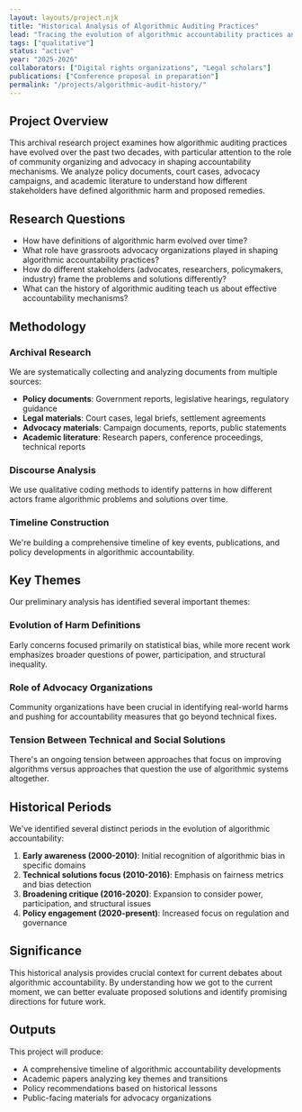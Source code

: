 ```yaml
---
layout: layouts/project.njk
title: "Historical Analysis of Algorithmic Auditing Practices"
lead: "Tracing the evolution of algorithmic accountability practices and their relationship to broader social justice movements."
tags: ["qualitative"]
status: "active"
year: "2025-2026"
collaborators: ["Digital rights organizations", "Legal scholars"]
publications: ["Conference proposal in preparation"]
permalink: "/projects/algorithmic-audit-history/"
---
```


## Project Overview

This archival research project examines how algorithmic auditing practices have evolved over the past two decades, with particular attention to the role of community organizing and advocacy in shaping accountability mechanisms. We analyze policy documents, court cases, advocacy campaigns, and academic literature to understand how different stakeholders have defined algorithmic harm and proposed remedies.

## Research Questions

- How have definitions of algorithmic harm evolved over time?
- What role have grassroots advocacy organizations played in shaping algorithmic accountability practices?
- How do different stakeholders (advocates, researchers, policymakers, industry) frame the problems and solutions differently?
- What can the history of algorithmic auditing teach us about effective accountability mechanisms?

## Methodology

### Archival Research
We are systematically collecting and analyzing documents from multiple sources:

- **Policy documents**: Government reports, legislative hearings, regulatory guidance
- **Legal materials**: Court cases, legal briefs, settlement agreements
- **Advocacy materials**: Campaign documents, reports, public statements
- **Academic literature**: Research papers, conference proceedings, technical reports

### Discourse Analysis
We use qualitative coding methods to identify patterns in how different actors frame algorithmic problems and solutions over time.

### Timeline Construction
We're building a comprehensive timeline of key events, publications, and policy developments in algorithmic accountability.

## Key Themes

Our preliminary analysis has identified several important themes:

### Evolution of Harm Definitions
Early concerns focused primarily on statistical bias, while more recent work emphasizes broader questions of power, participation, and structural inequality.

### Role of Advocacy Organizations
Community organizations have been crucial in identifying real-world harms and pushing for accountability measures that go beyond technical fixes.

### Tension Between Technical and Social Solutions
There's an ongoing tension between approaches that focus on improving algorithms versus approaches that question the use of algorithmic systems altogether.

## Historical Periods

We've identified several distinct periods in the evolution of algorithmic accountability:

1. **Early awareness (2000-2010)**: Initial recognition of algorithmic bias in specific domains
2. **Technical solutions focus (2010-2016)**: Emphasis on fairness metrics and bias detection
3. **Broadening critique (2016-2020)**: Expansion to consider power, participation, and structural issues
4. **Policy engagement (2020-present)**: Increased focus on regulation and governance

## Significance

This historical analysis provides crucial context for current debates about algorithmic accountability. By understanding how we got to the current moment, we can better evaluate proposed solutions and identify promising directions for future work.

## Outputs

This project will produce:

- A comprehensive timeline of algorithmic accountability developments
- Academic papers analyzing key themes and transitions
- Policy recommendations based on historical lessons
- Public-facing materials for advocacy organizations
